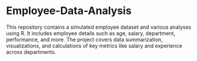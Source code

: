 # Employee-Data-Analysis
This repository contains a simulated employee dataset and various analyses using R. It includes employee details such as age, salary, department, performance, and more. The project covers data summarization, visualizations, and calculations of key metrics like salary and experience across departments.
